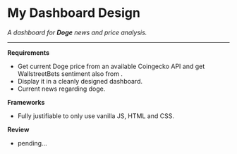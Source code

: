 # My Dashboard Design

_A dashboard for **Doge** news and price analysis._

---

**Requirements**

- Get current Doge price from an available Coingecko API and get WallstreetBets sentiment also from .
- Display it in a cleanly designed dashboard.
- Current news regarding doge.

**Frameworks**

- Fully justifiable to only use vanilla JS, HTML and CSS.

**Review**

- pending...
